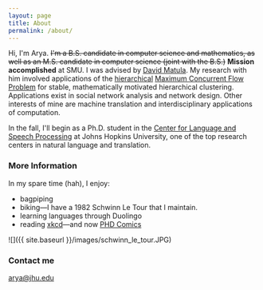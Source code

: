 ```yaml
---
layout: page
title: About
permalink: /about/
---
```


Hi, I'm Arya. <strike>I'm a B.S. candidate in computer science and mathematics, as well as an M.S. candidate in computer science (joint with the B.S.)</strike> **Mission accomplished** at SMU. I was advised by [David Matula](http://lyle.smu.edu/~matula/). My research with him involved applications of the [hierarchical](http://dl.acm.org/citation.cfm?id=1415200) [Maximum Concurrent Flow Problem](https://en.wikipedia.org/wiki/Multi-commodity_flow_problem) for stable, mathematically motivated hierarchical clustering. Applications exist in social network analysis and network design. Other interests of mine are machine translation and interdisciplinary applications of computation.

In the fall, I'll begin as a Ph.D. student in the [Center for Language and Speech Processing](https://www.clsp.jhu.edu/about/) at Johns Hopkins University, one of the top research centers in natural language and translation.

### More Information

In my spare time (hah), I enjoy:

- bagpiping
- biking—I have a 1982 Schwinn Le Tour that I maintain.
- learning languages through Duolingo
- reading [xkcd](http://xkcd.com)—and now [PHD Comics](http://www.phdcomics.com)

![]({{ site.baseurl }}/images/schwinn_le_tour.JPG)

### Contact me

[arya@jhu.edu](mailto:arya@jhu.edu)
